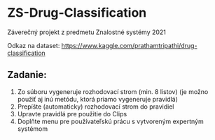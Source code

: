 # ZS-Drug-Classification

Záverečný projekt z predmetu Znalostné systémy 2021

Odkaz na dataset: https://www.kaggle.com/prathamtripathi/drug-classification

## Zadanie:

1. Zo súboru vygeneruje rozhodovací strom (min. 8 listov) (je možno použiť aj inú metódu, ktorá priamo vygeneruje pravidlá)
2. Prepíšte (automaticky) rozhodovací strom do pravidiel
3. Upravte pravidlá pre použitie do Clips
4. Doplňte menu pre používateľskú prácu s vytvoreným expertným systémom
